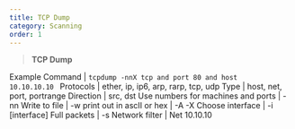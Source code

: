 ```yaml
---
title: TCP Dump 
category: Scanning
order: 1
---
```


> **TCP Dump** 

Example Command	| <code>tcpdump -nnX tcp and port 80 and host 10.10.10.10 </code>
Protocols | ether, ip, ip6, arp, rarp, tcp, udp
Type | host, net, port, portrange
Direction | src, dst
Use numbers for machines and ports | -nn
Write to file | -w
print out in ascII or hex | -A -X
Choose interface | -i [interface]
Full packets | -s 
Network filter | Net 10.10.10


